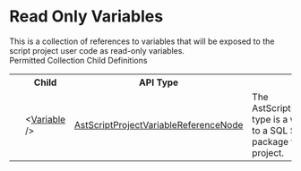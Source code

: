 # Read Only Variables

<div class="LanguageSummary"><div class ="SummaryItem">This is a collection of references to variables that will be exposed to the script project user code as read-only variables.</div></div><div class="SchemaBindingGroup"><div class="SchemaBindingGroupHeader">Permitted Collection Child Definitions</div><table id="SchemaBindingList" class="SchemaBindingList"><tbody><tr><th class="SchemaBindingIconColumnHeader">&nbsp;</th><th class="SchemaBindingNameColumnHeader">Child</th><th class="SchemaBindingTypeColumnHeader">API Type</th><th class="SchemaBindingSummaryColumnHeader">Description</th></tr><tr class="cd0"><td class="SchemaBindingIcon"><div class="NotRequired" /></td><td class="SchemaBindingName"><span class="punc">&lt;</span><a href=../api-reference/Varigence.Languages.Biml.Script.AstScriptProjectVariableReferenceNode.html">Variable</a><span class="punc"> /&gt;</span></td><td class="SchemaBindingType"><a href="Varigence.Languages.Biml.Script.AstScriptProjectVariableReferenceNode.html">AstScriptProjectVariableReferenceNode</a></td><td class="SchemaBindingSummary">The AstScriptProjectVariableReferenceNode type is a wrapper for a direct reference to a SQL Server Integration Services package variable for use in a script project.</td></tr></tbody></table></div>